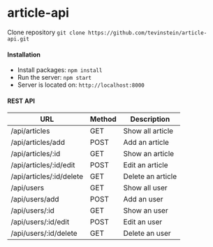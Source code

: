 # article-api

Clone repository `git clone https://github.com/tevinstein/article-api.git`

#### Installation
- Install packages: `npm install`
- Run the server: `npm start`
- Server is located on: `http://localhost:8000`

#### REST API
| URL                     | Method | Description                 |
|-------------------------|--------|-----------------------------|
| /api/articles              | GET    | Show all article         |
| /api/articles/add          | POST   | Add an article      |
| /api/articles/:id         | GET    | Show an article          |
| /api/articles/:id/edit   | POST   | Edit an article       |
| /api/articles/:id/delete | GET    | Delete an article          |
| /api/users              | GET    | Show all user         |
| /api/users/add          | POST   | Add an user      |
| /api/users/:id         | GET    | Show an user          |
| /api/users/:id/edit   | POST   | Edit an user       |
| /api/users/:id/delete | GET    | Delete an user          |

